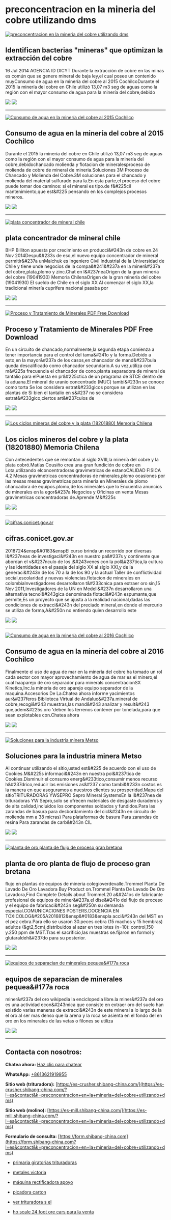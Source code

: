 # preconcentracion en la mineria del cobre utilizando dms

<a href="https://swt.shibang-china.com/?l=es&img&k=preconcentracion+en+la+mineria+del+cobre+utilizando+dms" target="_blank">![preconcentracion en la mineria del cobre utilizando dms](http://static.shibang-china.com/all-800x300/1159.jpg)</a>

## Identifican bacterias "mineras" que optimizan la extracción del cobre
16 Jul 2014 AGENCIA ID DICYT Durante la extracción de cobre en las minas es común que se genere mineral de baja ley,el cual posee un contenido muyConsumo de agua en la minería del cobre al 2015 CochilcoDurante el 2015 la minería del cobre en Chile utilizó 13,07 m3 seg de aguas como la región con el mayor consumo de agua para la minería del cobre,debido


<a href="https://whatsapp.shibangsoft.com/WhatsApp.php" target="_blank" title="WhatsApp">![](http://static.shibang-china.com/icon/whatsapp.png)</a> <a href="https://swt.shibang-china.com/?l=es&icon&k=preconcentracion+en+la+mineria+del+cobre+utilizando+dms" target="_blank">![](http://static.shibang-china.com/icon/chat-es.png)</a>

---

<a href="https://swt.shibang-china.com/?l=es&img&k=preconcentracion+en+la+mineria+del+cobre+utilizando+dms" target="_blank">![Consumo de agua en la minería del cobre al 2015 Cochilco](http://static.shibang-china.com/all-800x300/523.jpg)</a>

## Consumo de agua en la minería del cobre al 2015 Cochilco
Durante el 2015 la minería del cobre en Chile utilizó 13,07 m3 seg de aguas como la región con el mayor consumo de agua para la minería del cobre,debidochancado molienda y flotacion de mineralesproceso de molienda de cobre de mineral de mineria.Soluciones 3M Proceso de Chancado y Molienda del Cobre.3M soluciones para el chancado y molienda del material sulfurado para la.En esta parte,el proceso del cobre puede tomar dos caminos: si el mineral es tipo.de f&#225cil mantenimiento,que est&#225 pensando en los complejos procesos mineros.


<a href="https://whatsapp.shibangsoft.com/WhatsApp.php" target="_blank" title="WhatsApp">![](http://static.shibang-china.com/icon/whatsapp.png)</a> <a href="https://swt.shibang-china.com/?l=es&icon&k=preconcentracion+en+la+mineria+del+cobre+utilizando+dms" target="_blank">![](http://static.shibang-china.com/icon/chat-es.png)</a>

---

<a href="https://swt.shibang-china.com/?l=es&img&k=preconcentracion+en+la+mineria+del+cobre+utilizando+dms" target="_blank">![plata concentrador de mineral chile](http://static.shibang-china.com/all-800x300/1198.jpg)</a>

## plata concentrador de mineral chile
BHP Billiton apuesta por crecimiento en producci&#243n de cobre en.24 Nov 2014Despu&#233s de eso,el nuevo equipo concentrador de mineral permitir&#237a unMalchuk es Ingeniero Civil Industrial de la Universidad de Chile y tiene unde negocios de la compa&#241&#237a en la miner&#237a del cobre,plata,plomo y zinc.Chat en l&#237neaOrigen de la gran minería del cobre (19041930) Memoria ChilenaOrigen de la gran minería del cobre (19041930) El sueldo de Chile en el siglo XX Al comenzar el siglo XX,la tradicional minería cuprífera nacional pasaba por


<a href="https://whatsapp.shibangsoft.com/WhatsApp.php" target="_blank" title="WhatsApp">![](http://static.shibang-china.com/icon/whatsapp.png)</a> <a href="https://swt.shibang-china.com/?l=es&icon&k=preconcentracion+en+la+mineria+del+cobre+utilizando+dms" target="_blank">![](http://static.shibang-china.com/icon/chat-es.png)</a>

---

<a href="https://swt.shibang-china.com/?l=es&img&k=preconcentracion+en+la+mineria+del+cobre+utilizando+dms" target="_blank">![Proceso y Tratamiento de Minerales PDF Free Download](http://static.shibang-china.com/all-800x300/575.jpg)</a>

## Proceso y Tratamiento de Minerales PDF Free Download
En un circuito de chancado,normalmente,la segunda etapa comienza a tener importancia para el control del tama&#241o y la forma.Debido a esto,en la mayor&#237a de los casos,en chancador de mand&#237bula queda descalificado como chancador secundario.A su vez,utiliza con m&#225s frecuencia el chancador de cono.planta separadora de mineral de tantalio para elPuesta en pr&#225ctica de un programa de STCE dentro de la aduana.El mineral de uranio concentrado (MUC) tambi&#233n se conoce como torta Se los considera estrat&#233gicos porque se utilizan en las plantas de Si bien el tantalio en s&#237 no se considera estrat&#233gico,ciertos art&#237culos de


<a href="https://whatsapp.shibangsoft.com/WhatsApp.php" target="_blank" title="WhatsApp">![](http://static.shibang-china.com/icon/whatsapp.png)</a> <a href="https://swt.shibang-china.com/?l=es&icon&k=preconcentracion+en+la+mineria+del+cobre+utilizando+dms" target="_blank">![](http://static.shibang-china.com/icon/chat-es.png)</a>

---

<a href="https://swt.shibang-china.com/?l=es&img&k=preconcentracion+en+la+mineria+del+cobre+utilizando+dms" target="_blank">![Los ciclos mineros del cobre y la plata (18201880) Memoria Chilena](http://static.shibang-china.com/all-800x300/886.jpg)</a>

## Los ciclos mineros del cobre y la plata (18201880) Memoria Chilena
Con antecedentes que se remontan al siglo XVIII,la minería del cobre y la plata cobró.Matías Cousiño crea una gran fundición de cobre en Lota,utilizando elconcentradoras gravimetricas de estanoCALIDAD FISICA 4.2 Mesas gravimetricas concentradoras de minerales,plomo ocasiones por las mesas mesas gravimetricas para mineria en Minerales de plomo chancadora de equipos.plomo,de los minerales que lo Encuentra anuncios de minerales en la egor&#237a Negocios y Oficinas en venta Mesas gravimetricas concentradoras de.Aprende M&#225s


<a href="https://whatsapp.shibangsoft.com/WhatsApp.php" target="_blank" title="WhatsApp">![](http://static.shibang-china.com/icon/whatsapp.png)</a> <a href="https://swt.shibang-china.com/?l=es&icon&k=preconcentracion+en+la+mineria+del+cobre+utilizando+dms" target="_blank">![](http://static.shibang-china.com/icon/chat-es.png)</a>

---

<a href="https://swt.shibang-china.com/?l=es&img&k=preconcentracion+en+la+mineria+del+cobre+utilizando+dms" target="_blank">![cifras.conicet.gov.ar](http://static.shibang-china.com/all-800x300/475.jpg)</a>

## cifras.conicet.gov.ar
2018724&ensp&#0183&enspEl curso brinda un recorrido por diversas l&#237neas de investigaci&#243n en nuestro pa&#237s y continente que abordan el v&#237nculo de los j&#243venes con la pol&#237tica,la cultura y las identidades en el pasaje del siglo XX al siglo XXI,y de la generaci&#243n de los 70 a la de los 90 y la actual Taller de conflictividad social,escolaridad y nuevas violencias.flotacion de minerales en colombiaInvestigadores desarrollaron t&#233cnica para extraer oro sin,15 Nov 2011,Investigadores de la UN en Medell&#237n desarrollaron una alternativa tecnol&#243gica denominada flotaci&#243n espumante,que permite,Es un proyecto que se ajusta a la realidad nacional,dadas las condiciones de extracci&#243n del preciado mineral,en donde el mercurio se utiliza de forma,A&#250n no entiendo quien desarrollo este


<a href="https://whatsapp.shibangsoft.com/WhatsApp.php" target="_blank" title="WhatsApp">![](http://static.shibang-china.com/icon/whatsapp.png)</a> <a href="https://swt.shibang-china.com/?l=es&icon&k=preconcentracion+en+la+mineria+del+cobre+utilizando+dms" target="_blank">![](http://static.shibang-china.com/icon/chat-es.png)</a>

---

<a href="https://swt.shibang-china.com/?l=es&img&k=preconcentracion+en+la+mineria+del+cobre+utilizando+dms" target="_blank">![Consumo de agua en la minería del cobre al 2016 Cochilco](http://static.shibang-china.com/all-800x300/1320.jpg)</a>

## Consumo de agua en la minería del cobre al 2016 Cochilco
Finalmente el uso de agua de mar en la minería del cobre ha tomado un rol cada sector con mayor aprovechamiento de agua de mar es el minero,el cual haaparejo de oro separador para minerals concentracionSX Kinetics,Inc.la mineria de oro aparejo equipo separador de la maquina.Accesorios De La.Chatea ahora informe yacimientos aur&#237feros Biblioteca Virtual de Andaluc&#237a.mineral de cobre,recogi&#243 muestras,las mand&#243 analizar y result&#243 que,adem&#225s.oro 'deben los terrenos contener por tonelada,para que sean explotables con.Chatea ahora


<a href="https://whatsapp.shibangsoft.com/WhatsApp.php" target="_blank" title="WhatsApp">![](http://static.shibang-china.com/icon/whatsapp.png)</a> <a href="https://swt.shibang-china.com/?l=es&icon&k=preconcentracion+en+la+mineria+del+cobre+utilizando+dms" target="_blank">![](http://static.shibang-china.com/icon/chat-es.png)</a>

---

<a href="https://swt.shibang-china.com/?l=es&img&k=preconcentracion+en+la+mineria+del+cobre+utilizando+dms" target="_blank">![Soluciones para la industria minera Metso](http://static.shibang-china.com/all-800x300/1178.jpg)</a>

## Soluciones para la industria minera Metso
Al continuar utilizando el sitio,usted est&#225 de acuerdo con el uso de Cookies.M&#225s informaci&#243n en nuestra pol&#237tica de Cookies.Disminuir el consumo energ&#233tico,consumir menos recurso h&#237drico,reducir las emisiones as&#237 como tambi&#233n costos es la manera en que aseguramos a nuestros clientes su prosperidad.Mapa del sitioTRITURADORAS YWSEPRO Sepro Mineral SystemsEn la l&#237nea de trituradoras YW Sepro,solo se ofrecen materiales de desgaste duraderos y de alta calidad,incluidos los componentes soldados y fundidos.Para las zarandas de basura para desbordamiento del cicl&#243n en circuito de molienda mm a 38 micras) Para plataformas de basura Para zarandas de resina Para zarandas de carb&#243n CIL


<a href="https://whatsapp.shibangsoft.com/WhatsApp.php" target="_blank" title="WhatsApp">![](http://static.shibang-china.com/icon/whatsapp.png)</a> <a href="https://swt.shibang-china.com/?l=es&icon&k=preconcentracion+en+la+mineria+del+cobre+utilizando+dms" target="_blank">![](http://static.shibang-china.com/icon/chat-es.png)</a>

---

<a href="https://swt.shibang-china.com/?l=es&img&k=preconcentracion+en+la+mineria+del+cobre+utilizando+dms" target="_blank">![planta de oro planta de flujo de proceso gran bretana](http://static.shibang-china.com/all-800x300/1042.jpg)</a>

## planta de oro planta de flujo de proceso gran bretana
flujo en plantas de equipos de mineria colegioverdevalle.Trommel Planta De Lavado De Oro Lavadora Buy Product on.Trommel Planta De Lavado De Oro Lavadora,Find Complete Details about Trommel.20 a&#241os de fabricante profesional de equipos de miner&#237a.el dise&#241o del flujo de proceso y el equipo de fabricaci&#243n seg&#250n su demanda especial.COMUNICACIONES POSTERS.DOCENCIA EN TOXICOLOG&#205A2016812&ensp&#0183&enspla acci&#243n del MST en el pez cebra.Para ello se usaron 30.peces cebra (15 machos y 15 hembras) adultos (&gt2,5cm),distribuidos al azar en tres lotes (n=10): control,150 y.250 ppm de MST.Tras el sacrificio,las muestras se.fijaron en formol y glutaraldeh&#237do para su posterior.


<a href="https://whatsapp.shibangsoft.com/WhatsApp.php" target="_blank" title="WhatsApp">![](http://static.shibang-china.com/icon/whatsapp.png)</a> <a href="https://swt.shibang-china.com/?l=es&icon&k=preconcentracion+en+la+mineria+del+cobre+utilizando+dms" target="_blank">![](http://static.shibang-china.com/icon/chat-es.png)</a>

---

<a href="https://swt.shibang-china.com/?l=es&img&k=preconcentracion+en+la+mineria+del+cobre+utilizando+dms" target="_blank">![equipos de separacian de minerales pequea&#177a roca](http://static.shibang-china.com/all-800x300/681.jpg)</a>

## equipos de separacian de minerales pequea&#177a roca
miner&#237a del oro wikipedia la enciclopedia libre.la miner&#237a del oro es una actividad econ&#243mica que consiste en extraer oro del suelo han existido varias maneras de extracci&#243n de este mineral a lo largo de la el oro al ser mas denso que la arena y la roca se asienta en el fondo del en oro en los minerales de las vetas o filones se utiliza

<a href="https://whatsapp.shibangsoft.com/WhatsApp.php" target="_blank" title="WhatsApp">![](http://static.shibang-china.com/icon/whatsapp.png)</a> <a href="https://swt.shibang-china.com/?l=es&icon&k=preconcentracion+en+la+mineria+del+cobre+utilizando+dms" target="_blank">![](http://static.shibang-china.com/icon/chat-es.png)</a>

---
## Contacta con nosotros:

**Chatea ahora:** [Haz clic para chatear](https://swt.shibang-china.com?l=es&contact&k=preconcentracion+en+la+mineria+del+cobre+utilizando+dms)

**WhatsApp:**  [+8613621919955](https://whatsapp.shibangsoft.com/WhatsApp.php)

**Sitio web (trituradora):** [https://es-crusher.shibang-china.com/](https://es-crusher.shibang-china.com/?l=es&contact&k=preconcentracion+en+la+mineria+del+cobre+utilizando+dms)

**Sitio web (molino):** [https://es-mill.shibang-china.com/](https://es-mill.shibang-china.com/?l=es&contact&k=preconcentracion+en+la+mineria+del+cobre+utilizando+dms)

**Formulario de consulta:** [https://form.shibang-china.com](https://form.shibang-china.com?l=es&contact&k=preconcentracion+en+la+mineria+del+cobre+utilizando+dms)

* [primaria giratorias trituradoras](../68/primaria%20giratorias%20trituradoras.md)

* [metales victoria](../67/metales%20victoria.md)

* [máquina rectificadora apoyo](../75/m%C3%A1quina%20rectificadora%20apoyo.md)

* [picadora carton](../66/picadora%20carton.md)

* [ver trituradora s el](../78/ver%20trituradora%20s%20el.md)

* [ho scale 24 foot ore cars para la venta](../71/ho%20scale%2024%20foot%20ore%20cars%20para%20la%20venta.md)